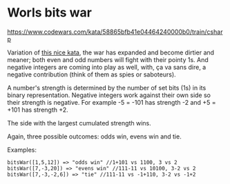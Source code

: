 # Worls bits war
https://www.codewars.com/kata/58865bfb41e04464240000b0/train/csharp

Variation of [this nice kata](https://www.codewars.com/kata/bits-battle/), the war has expanded and become dirtier and meaner; both even and odd numbers will fight with their pointy 1s. And negative integers are coming into play as well, with, ça va sans dire, a negative contribution (think of them as spies or saboteurs).

A number's strength is determined by the number of set bits (1s) in its binary representation. Negative integers work against their own side so their strength is negative. For example -5 = -101 has strength -2 and +5 = +101 has strength +2.

The side with the largest cumulated strength wins.

Again, three possible outcomes: odds win, evens win and tie.

Examples:
```
bitsWar([1,5,12]) => "odds win" //1+101 vs 1100, 3 vs 2
bitsWar([7,-3,20]) => "evens win" //111-11 vs 10100, 3-2 vs 2
bitsWar([7,-3,-2,6]) => "tie" //111-11 vs -1+110, 3-2 vs -1+2
```
